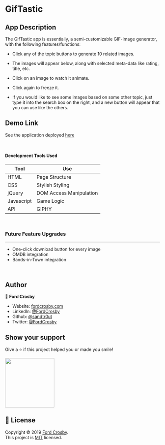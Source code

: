 # GifTastic

## App Description

The GifTastic app is essentially, a semi-customizable GIF-image generator, with the following features/functions:

- Click any of the topic buttons to generate 10 related images.

- The images will appear below, along with selected meta-data like rating, title, etc.

- Click on an image to watch it animate.

- Click again to freeze it.

- If you would like to see some images based on some other topic, just type it into the search box on the right, and a new button will appear that you can use like the others.
  <br>

## Demo Link

See the application deployed [here](https://sandtr0ut.github.io/GifTastic/)

<br>

#### Development Tools Used

| Tool       | Use                     |
| ---------- | ----------------------- |
| HTML       | Page Structure          |
| CSS        | Stylish Styling         |
| jQuery     | DOM Access Manipulation |
| Javascript | Game Logic              |
| API        | GIPHY                   |

<br>

### Future Feature Upgrades

---

- One-click download button for every image
- OMDB integration
- Bands-in-Town integration

<br>
 
## Author

👤 **Ford Crosby**

- Website: [fordcrosby.com](fordcrosby.com)
- LinkedIn: [@FordCrosby](https://www.linkedin.com/in/fordcrosby/)
- Github: [@sandtr0ut](https://github.com/sandtr0ut)
- Twitter: [@FordCrosby](https://twitter.com/FordCrosby)

## Show your support

Give a ⭐️ if this project helped you or made you smile!

<a href="https://www.patreon.com/sandtr0ut">
  <img src="https://c5.patreon.com/external/logo/become_a_patron_button@2x.png" width="160">
</a>

## 📝 License

Copyright © 2019 [Ford Crosby](https://github.com/sandtr0ut).<br />
This project is [MIT](https://github.com/sandtr0ut/burger/blob/master/LICENSE) licensed.
